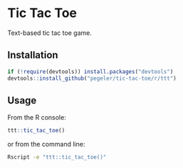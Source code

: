 # Tic Tac Toe

Text-based tic tac toe game.

## Installation

```r
if (!require(devtools)) install.packages("devtools")
devtools::install_github("pegeler/tic-tac-toe/r/ttt")
```

## Usage

From the R console:

``` r
ttt::tic_tac_toe()
```

or from the command line:

```bash
Rscript -e "ttt::tic_tac_toe()"
```

